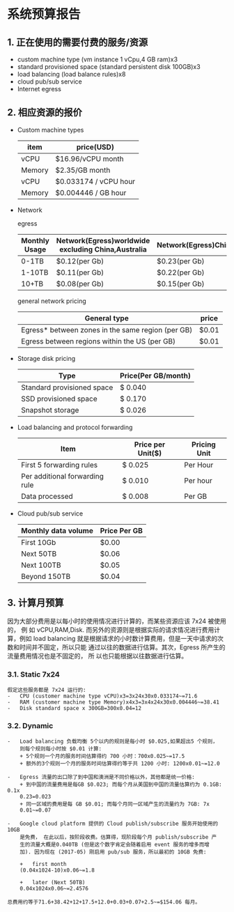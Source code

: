 
# 系统预算报告



## 1. 正在使用的需要付费的服务/资源

-   custom machine type (vm instance 1 vCpu,4 GB ram)x3
-   standard provisioned space (standard persistent disk 100GB)x3
-   load balancing (load balance rules)x8
-   cloud pub/sub service
-   Internet egress



## 2. 相应资源的报价

-   Custom machine types
    
    | item   | price(USD)            |
	|----|----|
    | vCPU   | $16.96/vCPU month     |
    | Memory | $2.35/GB month        |
    | vCPU   | $0.033174 / vCPU hour |
    | Memory | $0.004446 / GB hour   |
-   Network

	egress

	| Monthly Usage | Network(Egress)worldwide excluding China,Australia | Network(Egress)China | Network(Egress)Australia |
	|----|----|----|----|
	| 0-1TB         | $0.12(per Gb)                                      | $0.23(per Gb)        | $0.19                    |
	| 1-10TB        | $0.11(per Gb)                                      | $0.22(per Gb)        | $0.18                    |
	| 10+TB         | $0.08(per Gb)                                      | $0.15(per Gb)        | $0.15                    |

	general network pricing

	| General type                                       | price |
	|----|----|
	| Egress\* between zones in the same region (per GB) | $0.01 |
	| Egress between regions within the US (per GB)      | $0.01 |

-   Storage disk pricing
    
    | Type                       | Price(Per GB/month) |
	|----|----|
    | Standard provisioned space | $ 0.040             |
    | SSD provisioned space      | $ 0.170             |
    | Snapshot storage           | $ 0.026             |

-   Load balancing and protocol forwarding

	| Item                           | Price per Unit($) | Pricing Unit |
	|----|----|----|
	| First 5 forwarding rules       | $ 0.025           | Per Hour     |
	| Per additional forwarding rule | $ 0.010           | Per hour     |
	| Data processed                 | $ 0.008           | Per GB       |

-   Cloud pub/sub service
    
    | Monthly data volume | Price Per GB |
	|----|----|
    | First 10Gb          | $0.00        |
    | Next 50TB           | $0.06        |
    | Next 100TB          | $0.05        |
    | Beyond 150TB        | $0.04        |



## 3. 计算月预算

因为大部分费用是以每小时的使用情况进行计算的，而某些资源应该 7x24 被使用的， 例
如 vCPU,RAM,Disk. 而另外的资源则是根据实际的请求情况进行费用计算，例如 load
balancing 就是根据请求的小时数计算费用，但是一天中请求的次数和时间并不固定，所以只能
通过以往的数据进行估算。其次，Egress 所产生的流量费用情况也是不固定的， 所
以也只能根据以往数据进行估算。

### 3.1.  Static 7x24

    假定这些服务都是 7x24 运行的:
    -   CPU (customer machine type vCPU)x3=3x24x30x0.033174~=71.6
    -   RAM (customer machine type Memory)x4x3=3x4x24x30x0.004446~=38.41
    -   Disk standard space x 300GB=300x0.04=12

### 3.2.  Dynamic

    -   Load balancing 负载均衡 5个以内的规则是每小时 $0.025,如果超出5 个规则，
        则每个规则每小时按 $0.01 计算:
		+ 5个规则一个月的服务时间估算得约 700 小时：700x0.025~=17.5
		+ 额外的3个规则一个月的服务时间估算得约等于共 1200 小时: 1200x0.01~=12.0
    
    -   Egress 流量的出口除了到中国和澳洲是不同价格以外，其他都是统一价格:
		+ 到中国的流量费用是每GB $0.023; 而每个月从美国到中国的流量估算约为 0.1GB: 0.1x
        0.23=0.023 
		+ 同一区域的费用是每 GB $0.01; 而每个月同一区域产生的流量约为 7GB: 7x
        0.01~=0.07
    
    -   Google cloud platform 提供的 Cloud publish/subscribe 服务开始使用的 10GB
        是免费， 在此以后，按阶段收费。估算得，现阶段每个月 publish/subscribe 产
        生的流量大概是0.040TB (但是这个数字肯定会随着启用 event 服务的增多而增
        加). 因为现在 (2017-05) 刚启用 pub/sub 服务，所以最初的 10GB 免费:
        
        +   first month 
		(0.04x1024-10)x0.06~=1.8
        
        +   later (Next 50TB)
        0.04x1024x0.06~=2.4576
    
    总费用约等于71.6+38.42+12+17.5+12.0+0.03+0.07+2.5~=$154.06 每月。
